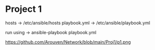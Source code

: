 # Project 1

hosts -> /etc/ansible/hosts
playbook.yml -> /etc/ansible/playbook.yml

run using -> ansible-playbook playbook.yml

https://github.com/Arouven/Network/blob/main/Proj1/p1.png

